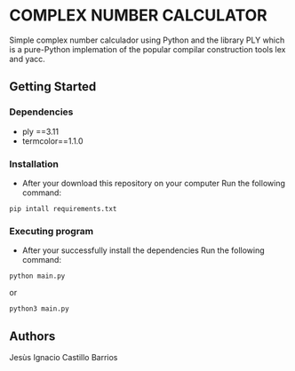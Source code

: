 # COMPLEX NUMBER CALCULATOR
Simple complex number calculador using Python and the library PLY which is a pure-Python implemation of the popular compilar construction tools lex and yacc.
## Getting Started
### Dependencies
* ply ==3.11 
* termcolor==1.1.0
### Installation
* After your download this repository on your computer
Run the following command: 
```
pip intall requirements.txt
```
### Executing program
* After your successfully install the dependencies
Run the following command:
```
python main.py
```
or
```
python3 main.py
```
## Authors
Jesùs Ignacio Castillo Barrios

